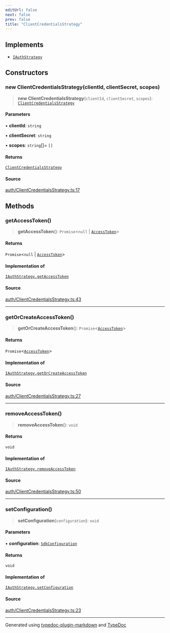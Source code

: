 ```yaml
---
editUrl: false
next: false
prev: false
title: "ClientCredentialsStrategy"
---
```


## Implements

- [`IAuthStrategy`](/api/interfaces/iauthstrategy/)

## Constructors

### new ClientCredentialsStrategy(clientId, clientSecret, scopes)

> **new ClientCredentialsStrategy**(`clientId`, `clientSecret`, `scopes`): [`ClientCredentialsStrategy`](/api/classes/clientcredentialsstrategy/)

#### Parameters

• **clientId**: `string`

• **clientSecret**: `string`

• **scopes**: `string`[]= `[]`

#### Returns

[`ClientCredentialsStrategy`](/api/classes/clientcredentialsstrategy/)

#### Source

[auth/ClientCredentialsStrategy.ts:17](https://github.com/fostertheweb/spotify-web-sdk/blob/eb6b780/src/auth/ClientCredentialsStrategy.ts#L17)

## Methods

### getAccessToken()

> **getAccessToken**(): `Promise`\<`null` \| [`AccessToken`](/api/interfaces/accesstoken/)\>

#### Returns

`Promise`\<`null` \| [`AccessToken`](/api/interfaces/accesstoken/)\>

#### Implementation of

[`IAuthStrategy.getAccessToken`](/api/interfaces/iauthstrategy/#getaccesstoken)

#### Source

[auth/ClientCredentialsStrategy.ts:43](https://github.com/fostertheweb/spotify-web-sdk/blob/eb6b780/src/auth/ClientCredentialsStrategy.ts#L43)

***

### getOrCreateAccessToken()

> **getOrCreateAccessToken**(): `Promise`\<[`AccessToken`](/api/interfaces/accesstoken/)\>

#### Returns

`Promise`\<[`AccessToken`](/api/interfaces/accesstoken/)\>

#### Implementation of

[`IAuthStrategy.getOrCreateAccessToken`](/api/interfaces/iauthstrategy/#getorcreateaccesstoken)

#### Source

[auth/ClientCredentialsStrategy.ts:27](https://github.com/fostertheweb/spotify-web-sdk/blob/eb6b780/src/auth/ClientCredentialsStrategy.ts#L27)

***

### removeAccessToken()

> **removeAccessToken**(): `void`

#### Returns

`void`

#### Implementation of

[`IAuthStrategy.removeAccessToken`](/api/interfaces/iauthstrategy/#removeaccesstoken)

#### Source

[auth/ClientCredentialsStrategy.ts:50](https://github.com/fostertheweb/spotify-web-sdk/blob/eb6b780/src/auth/ClientCredentialsStrategy.ts#L50)

***

### setConfiguration()

> **setConfiguration**(`configuration`): `void`

#### Parameters

• **configuration**: [`SdkConfiguration`](/api/interfaces/sdkconfiguration/)

#### Returns

`void`

#### Implementation of

[`IAuthStrategy.setConfiguration`](/api/interfaces/iauthstrategy/#setconfiguration)

#### Source

[auth/ClientCredentialsStrategy.ts:23](https://github.com/fostertheweb/spotify-web-sdk/blob/eb6b780/src/auth/ClientCredentialsStrategy.ts#L23)

***

Generated using [typedoc-plugin-markdown](https://www.npmjs.com/package/typedoc-plugin-markdown) and [TypeDoc](https://typedoc.org/)
